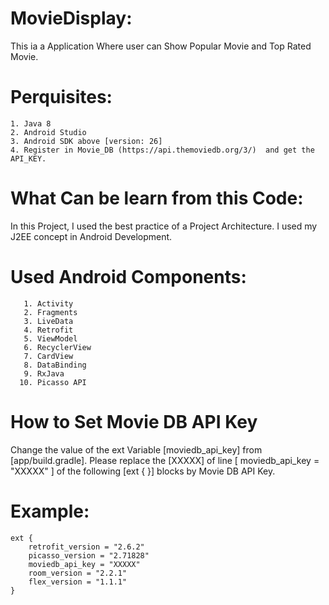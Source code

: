 # MovieDisplay:
This ia a Application Where user can Show Popular Movie and Top Rated Movie.

# Perquisites:
    1. Java 8
    2. Android Studio
    3. Android SDK above [version: 26] 
    4. Register in Movie_DB (https://api.themoviedb.org/3/)  and get the API_KEY.


# What Can be learn from this Code:
In this Project, I used the best practice of a Project Architecture. I used my J2EE concept in Android Development. 

# Used Android Components:
       1. Activity 
       2. Fragments 
       3. LiveData 
       4. Retrofit 
       5. ViewModel 
       6. RecyclerView 
       7. CardView 
       8. DataBinding
       9. RxJava
      10. Picasso API 

# How to Set Movie DB API Key
 
 Change the value of the ext Variable [moviedb_api_key] from [app/build.gradle]. Please replace the [XXXXX] of line [ moviedb_api_key = "XXXXX" ] of the following [ext { }] blocks by Movie DB API Key.

# Example:

    ext {
        retrofit_version = "2.6.2"
        picasso_version = "2.71828"
        moviedb_api_key = "XXXXX"
        room_version = "2.2.1"
        flex_version = "1.1.1"
    }


 
